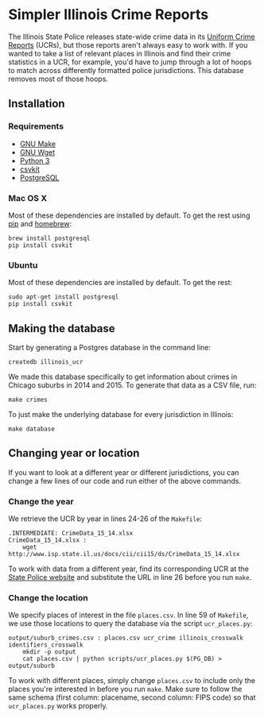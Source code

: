 Simpler Illinois Crime Reports
==============================

The Illinois State Police releases state-wide crime data in its [Uniform Crime Reports](http://www.isp.state.il.us/crime/ucrhome.cfm) (UCRs), but those reports aren't always easy to work with. If you wanted to take a list of relevant places in Illinois and find their crime statistics in a UCR, for example, you'd have to jump through a lot of hoops to match across differently formatted police jurisdictions. This database removes most of those hoops.

## Installation

### Requirements
* [GNU Make](https://www.gnu.org/software/make/)
* [GNU Wget](https://www.gnu.org/software/wget/)
* [Python 3](https://www.python.org/downloads/)
* [csvkit](https://csvkit.readthedocs.io/en/latest/tutorial/1_getting_started.html#installing-csvkit)
* [PostgreSQL](http://www.postgresql.org/)

### Mac OS X
Most of these dependencies are installed by default. To get the rest using [pip](https://pypi.python.org/pypi/pip) and [homebrew](http://brew.sh):
```
brew install postgresql
pip install csvkit
```

### Ubuntu
Most of these dependencies are installed by default. To get the rest:
```
sudo apt-get install postgresql
pip install csvkit
```

## Making the database

Start by generating a Postgres database in the command line:

`createdb illinois_ucr`

We made this database specifically to get information about crimes in Chicago suburbs in 2014 and 2015. To generate that data as a CSV file, run:

`make crimes`

To just make the underlying database for every jurisdiction in Illinois:

`make database`

## Changing year or location

If you want to look at a different year or different jurisdictions, you can change a few lines of our code and run either of the above commands.

### Change the year

We retrieve the UCR by year in lines 24-26 of the `Makefile`:

```
.INTERMEDIATE: CrimeData_15_14.xlsx
CrimeData_15_14.xlsx :
    wget http://www.isp.state.il.us/docs/cii/cii15/ds/CrimeData_15_14.xlsx
```

To work with data from a different year, find its corresponding UCR at the [State Police website](http://www.isp.state.il.us/crime/ucrhome.cfm) and substitute the URL in line 26 before you run `make`.

### Change the location

We specify places of interest in the file `places.csv`. In line 59 of `Makefile`, we use those locations to query the database via the script `ucr_places.py`: 

```
output/suburb_crimes.csv : places.csv ucr_crime illinois_crosswalk identifiers_crosswalk
    mkdir -p output
    cat places.csv | python scripts/ucr_places.py $(PG_DB) > output/suburb
```

To work with different places, simply change `places.csv` to include only the places you're interested in before you run `make`. Make sure to follow the same schema (first column: placename, second column: FIPS code) so that `ucr_places.py` works properly. 
